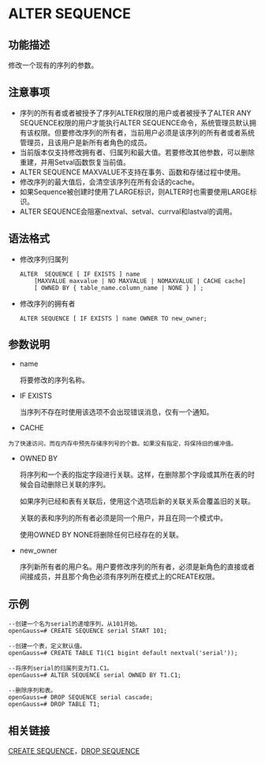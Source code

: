 # ALTER SEQUENCE<a name="ZH-CN_TOPIC_0289900494"></a>

## 功能描述<a name="zh-cn_topic_0283137303_zh-cn_topic_0237122071_zh-cn_topic_0062358310_s806d414edb004fa89cd50a1166d1136e"></a>

修改一个现有的序列的参数。

## 注意事项<a name="zh-cn_topic_0283137303_zh-cn_topic_0237122071_zh-cn_topic_0062358310_sfccb497f01564edb804ecee58fe2698c"></a>

-   序列的所有者或者被授予了序列ALTER权限的用户或者被授予了ALTER ANY SEQUENCE权限的用户才能执行ALTER SEQUENCE命令，系统管理员默认拥有该权限。但要修改序列的所有者，当前用户必须是该序列的所有者或者系统管理员，且该用户是新所有者角色的成员。
-   当前版本仅支持修改拥有者、归属列和最大值。若要修改其他参数，可以删除重建，并用Setval函数恢复当前值。
-   ALTER SEQUENCE MAXVALUE不支持在事务、函数和存储过程中使用。
-   修改序列的最大值后，会清空该序列在所有会话的cache。
-   如果Sequence被创建时使用了LARGE标识，则ALTER时也需要使用LARGE标识。
-   ALTER SEQUENCE会阻塞nextval、setval、currval和lastval的调用。

## 语法格式<a name="zh-cn_topic_0283137303_zh-cn_topic_0237122071_zh-cn_topic_0062358310_s794bdb8d97844eb7aa7d1d6cdf896ac9"></a>

-   修改序列归属列

    ```
    ALTER  SEQUENCE [ IF EXISTS ] name 
        [MAXVALUE maxvalue | NO MAXVALUE | NOMAXVALUE | CACHE cache]
        [ OWNED BY { table_name.column_name | NONE } ] ;
    ```


-   修改序列的拥有者

    ```
    ALTER SEQUENCE [ IF EXISTS ] name OWNER TO new_owner;
    ```


## 参数说明<a name="zh-cn_topic_0283137303_zh-cn_topic_0237122071_zh-cn_topic_0062358310_s8277cc73aecc4f20845d2ddf456a20e7"></a>

-   name

    将要修改的序列名称。

-   IF EXISTS

    当序列不存在时使用该选项不会出现错误消息，仅有一个通知。

-    CACHE

    为了快速访问，而在内存中预先存储序列号的个数。如果没有指定，将保持旧的缓冲值。

-   OWNED BY

    将序列和一个表的指定字段进行关联。这样，在删除那个字段或其所在表的时候会自动删除已关联的序列。

    如果序列已经和表有关联后，使用这个选项后新的关联关系会覆盖旧的关联。

    关联的表和序列的所有者必须是同一个用户，并且在同一个模式中。

    使用OWNED BY NONE将删除任何已经存在的关联。

-   new\_owner

    序列新所有者的用户名。用户要修改序列的所有者，必须是新角色的直接或者间接成员，并且那个角色必须有序列所在模式上的CREATE权限。


## 示例<a name="zh-cn_topic_0283137303_zh-cn_topic_0237122071_zh-cn_topic_0062358310_sd7a0dca78f6844d79a0ec70fb4213769"></a>

```
--创建一个名为serial的递增序列，从101开始。
openGauss=# CREATE SEQUENCE serial START 101;

--创建一个表，定义默认值。
openGauss=# CREATE TABLE T1(C1 bigint default nextval('serial'));

--将序列serial的归属列变为T1.C1。
openGauss=# ALTER SEQUENCE serial OWNED BY T1.C1;

--删除序列和表。
openGauss=# DROP SEQUENCE serial cascade;
openGauss=# DROP TABLE T1;
```

## 相关链接<a name="zh-cn_topic_0283137303_zh-cn_topic_0237122071_zh-cn_topic_0062358310_seadab16e00ee41c383d8cba1759ed7c8"></a>

[CREATE SEQUENCE](CREATE-SEQUENCE.md)，[DROP SEQUENCE](DROP-SEQUENCE.md)

